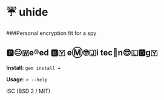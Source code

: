 # ☔ uhide

###Personal encryption fit for a spy

## 🅿️😐🇼e®️ed 🅱️🇾 eⓂ️🤓🇯ℹ️ tec🏨n😎🇱🅾️g🇾

**Install:** `gem install ☔` 

**Usage**: `☔ --help`

ISC (BSD 2 / MIT)

